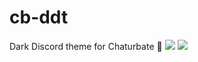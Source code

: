 # cb-ddt
Dark Discord theme for Chaturbate 🥵
![](https://media.discordapp.net/attachments/687375350459793437/687412316186083348/cb-ddt1_7.png?width=973&height=605)
![](https://media.discordapp.net/attachments/687375350459793437/687412192911687716/cb-ddt2_7.png?width=973&height=605)
